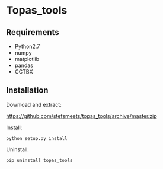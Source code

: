 # Topas_tools

## Requirements

- Python2.7
- numpy
- matplotlib
- pandas
- CCTBX

## Installation

Download and extract:

https://github.com/stefsmeets/topas_tools/archive/master.zip

Install:

    python setup.py install

Uninstall:

    pip uninstall topas_tools
